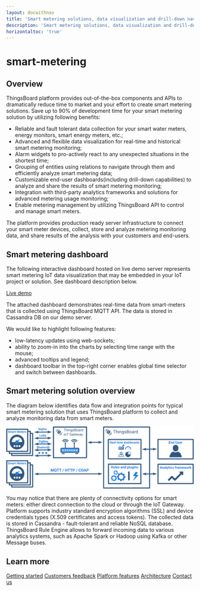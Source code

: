 ```yaml
---
layout: docwithnav
title: 'Smart metering solutions, data visualization and drill-down navigation'
description: 'Smart metering solutions, data visualization and drill-down navigation'
horizontaltoc: 'true'
---
```


# smart-metering

## Overview

ThingsBoard platform provides out-of-the-box components and APIs to dramatically reduce time to market and your effort to create smart metering solutions. Save up to 90% of development time for your smart metering solution by utilizing following benefits:

* Reliable and fault tolerant data collection for your smart water meters, energy monitors, smart energy meters, etc.;
* Advanced and flexible data visualization for real-time and historical smart metering monitoring;
* Alarm widgets to pro-actively react to any unexpected situations in the shortest time;
* Grouping of entities using relations to navigate through them and efficiently analyze smart metering data;
* Customizable end-user dashboards\(including drill-down capabilities\) to analyze and share the results of smart metering monitoring;
* Integration with third-party analytics frameworks and solutions for advanced metering usage monitoring;
* Enable metering management by utilizing ThingsBoard API to control and manage smart meters.

The platform provides production ready server infrastructure to connect your smart meter devices, collect, store and analyze metering monitoring data, and share results of the analysis with your customers and end-users.

## Smart metering dashboard

The following interactive dashboard hosted on live demo server represents smart metering IoT data visualization that may be embedded in your IoT project or solution. See dashboard description below.

 [Live demo](https://demo.thingsboard.io/dashboards/3a1026e0-83f6-11e7-b56d-c7f326cba909?publicId=322a2330-7c36-11e7-835d-c7f326cba909)

The attached dashboard demonstrates real-time data from smart-meters that is collected using ThingsBoard MQTT API. The data is stored in Cassandra DB on our demo server.

We would like to highlight following features:

* low-latency updates using web-sockets;
* ability to zoom-in into the charts by selecting time range with the mouse;
* advanced tooltips and legend;
* dashboard toolbar in the top-right corner enables global time selector and switch between dashboards.

## Smart metering solution overview

The diagram below identifies data flow and integration points for typical smart metering solution that uses ThingsBoard platform to collect and analyze monitoring data from smart meters.

![Smart metering solution diagram](.gitbook/assets/smart-energy-monitoring%20%281%29.svg)

You may notice that there are plenty of connectivity options for smart meters: either direct connection to the cloud or through the IoT Gateway. Platform supports industry standard encryption algorithms \(SSL\) and device credentials types \(X.509 certificates and access tokens\). The collected data is stored in Cassandra - fault-tolerant and reliable NoSQL database. ThingsBoard Rule Engine allows to forward incoming data to various analytics systems, such as Apache Spark or Hadoop using Kafka or other Message buses.

## Learn more

[Getting started](https://github.com/caoyingde/thingsboard.github.io/tree/9437083b88083a9b2563248432cbbe460867fbaf/docs/getting-started-guides/helloworld/README.md) [Customers feedback](https://github.com/caoyingde/thingsboard.github.io/tree/9437083b88083a9b2563248432cbbe460867fbaf/docs/feedback/README.md) [Platform features](https://github.com/caoyingde/thingsboard.github.io/tree/9437083b88083a9b2563248432cbbe460867fbaf/docs/README.md#platform-features) [Architecture](https://github.com/caoyingde/thingsboard.github.io/tree/9437083b88083a9b2563248432cbbe460867fbaf/docs/reference/architecture/README.md) [Contact us](https://github.com/caoyingde/thingsboard.github.io/tree/9437083b88083a9b2563248432cbbe460867fbaf/docs/contact-us/README.md)

